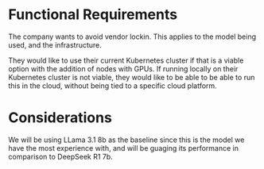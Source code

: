 # Functional Requirements
The company wants to avoid vendor lockin. This applies to the model being used, and the infrastructure. 

They would like to use their current Kubernetes cluster if that is a viable option with the addition of nodes with GPUs. 
If running locally on their Kubernetes cluster is not viable, they would like to be able to be able to run this in the cloud, without being tied to a specific cloud platform.

# Considerations
We will be using LLama 3.1 8b as the baseline since this is the model we have the most experience with, and will be guaging its performance in comparison to DeepSeek R1 7b.
